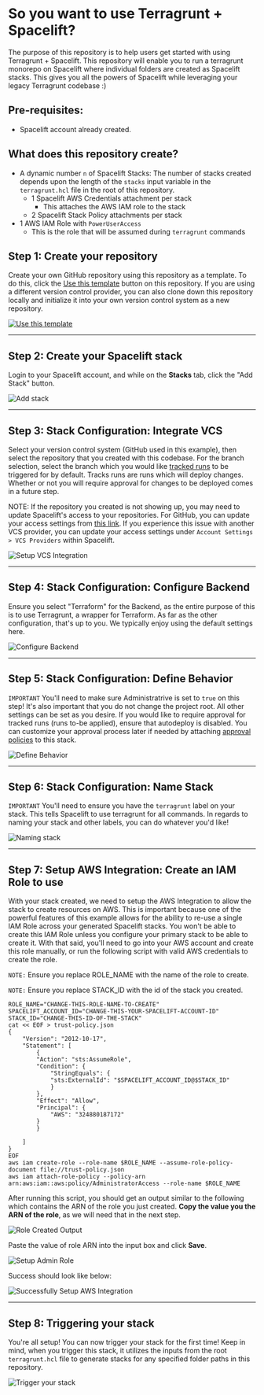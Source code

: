 # So you want to use Terragrunt + Spacelift?

The purpose of this repository is to help users get started with using Terragrunt + Spacelift. This repository will enable you to run a terragrunt monorepo on Spacelift where individual folders are created as Spacelift stacks. This gives you all the powers of Spacelift while leveraging your legacy Terragrunt codebase :)

## Pre-requisites:
* Spacelift account already created.

## What does this repository create?
* A dynamic number `n` of Spacelift Stacks: The number of stacks created depends upon the length of the `stacks` input variable in the `terragrunt.hcl` file in the root of this repository.
    * 1 Spacelift AWS Credentials attachment per stack
        * This attaches the AWS IAM role to the stack
    * 2 Spacelift Stack Policy attachments per stack
* 1 AWS IAM Role with `PowerUserAccess`
    * This is the role that will be assumed during `terragrunt` commands

## Step 1: Create your repository

Create your own GitHub repository using this repository as a template. To do this, click the [Use this template](https://github.com/spacelift-io/terragrunt-starter/generate/) button on this repository. If you are using a different version control provider, you can also clone down this repository locally and initialize it into your own version control system as a new repository.

[![Use this template](pics/01-use-this-template.png)](https://github.com/spacelift-io/terragrunt-starter/generate/)

---

## Step 2: Create your Spacelift stack

Login to your Spacelift account, and while on the **Stacks** tab, click the "Add Stack" button.

![Add stack](pics/02-add-stack.png)

---

## Step 3: Stack Configuration: Integrate VCS

Select your version control system (GitHub used in this example), then select the repository that you created with this codebase. For the branch selection, select the branch which you would like [tracked runs](https://docs.spacelift.io/concepts/run/tracked) to be triggered for by default. Tracks runs are runs which will deploy changes. Whether or not you will require approval for changes to be deployed comes in a future step.

NOTE: If the repository you created is not showing up, you may need to update Spacelift's access to your repositories. For GitHub, you can update your access settings from [this link](https://github.com/apps/spacelift-io/installations/new). If you experience this issue with another VCS provider, you can update your access settings under `Account Settings > VCS Providers` within Spacelift.

![Setup VCS Integration](pics/03-integrate-vcs.png)

---

## Step 4: Stack Configuration: Configure Backend

Ensure you select "Terraform" for the Backend, as the entire purpose of this is to use Terragrunt, a wrapper for Terraform. As far as the other configuration, that's up to you. We typically enjoy using the default settings here.

![Configure Backend](pics/04-configure-backend.png)

---

## Step 5: Stack Configuration: Define Behavior

`IMPORTANT` You'll need to make sure Administratrive is set to `true` on this step! It's also important that you do not change the project root. All other settings can be set as you desire. If you would like to require approval for tracked runs (runs to-be applied), ensure that autodeploy is disabled. You can customize your approval process later if needed by attaching [approval policies](https://docs.spacelift.io/concepts/policy/approval-policy) to this stack.

![Define Behavior](pics/05-define-behavior.png)

---

## Step 6: Stack Configuration: Name Stack

`IMPORTANT` You'll need to ensure you have the `terragrunt` label on your stack. This tells Spacelift to use terragrunt for all commands. In regards to naming your stack and other labels, you can do whatever you'd like!

![Naming stack](pics/06-naming-stack.png)

---

## Step 7: Setup AWS Integration: Create an IAM Role to use

With your stack created, we need to setup the AWS Integration to allow the stack to create resources on AWS. This is important because one of the powerful features of this example allows for the ability to re-use a single IAM Role across your generated Spacelift stacks. You won't be able to create this IAM Role unless you configure your primary stack to be able to create it. With that said, you'll need to go into your AWS account and create this role manually, or run the following script with valid AWS credentials to create the role.

`NOTE:` Ensure you replace ROLE_NAME with the name of the role to create.

`NOTE:` Ensure you replace STACK_ID with the id of the stack you created.

```
ROLE_NAME="CHANGE-THIS-ROLE-NAME-TO-CREATE"
SPACELIFT_ACCOUNT_ID="CHANGE-THIS-YOUR-SPACELIFT-ACCOUNT-ID"
STACK_ID="CHANGE-THIS-ID-OF-THE-STACK"
cat << EOF > trust-policy.json
{
    "Version": "2012-10-17",
    "Statement": [
        {
        "Action": "sts:AssumeRole",
        "Condition": {
            "StringEquals": {
            "sts:ExternalId": "$SPACELIFT_ACCOUNT_ID@$STACK_ID"
            }
        },
        "Effect": "Allow",
        "Principal": {
            "AWS": "324880187172"
        }
        }

    ]
}
EOF
aws iam create-role --role-name $ROLE_NAME --assume-role-policy-document file://trust-policy.json
aws iam attach-role-policy --policy-arn arn:aws:iam::aws:policy/AdministratorAccess --role-name $ROLE_NAME
```

After running this script, you should get an output similar to the following which contains the ARN of the role you just created. **Copy the value you the ARN of the role**, as we will need that in the next step.

![Role Created Output](pics/07-create-admin-role.png)

Paste the value of role ARN into the input box and click **Save**.

![Setup Admin Role](pics/08-setup-admin-role.png)

Success should look like below:

![Successfully Setup AWS Integration](pics/09-success-setup-aws-integration.png)

---

## Step 8: Triggering your stack

You're all setup! You can now trigger your stack for the first time! Keep in mind, when you trigger this stack, it utilizes the inputs from the root `terragrunt.hcl` file to generate stacks for any specified folder paths in this repository.

![Trigger your stack](pics/10-trigger-your-stack.png)
